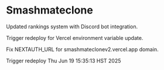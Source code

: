 # Smashmateclone

Updated rankings system with Discord bot integration.

Trigger redeploy for Vercel environment variable update.

Fix NEXTAUTH_URL for smashmateclonev2.vercel.app domain.

Trigger redeploy Thu Jun 19 15:35:13 HST 2025
